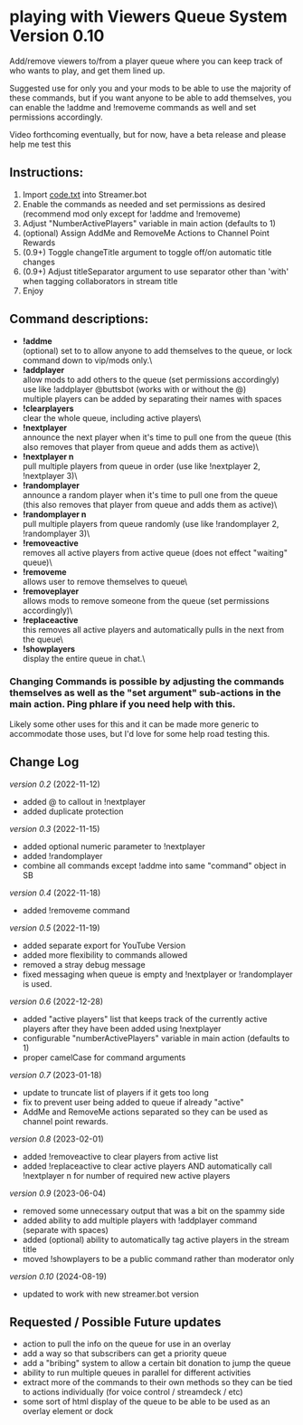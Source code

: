 # playing with Viewers Queue System  Version 0.10

Add/remove viewers to/from a player queue where you can keep track of who wants to play, and get them lined up.   

Suggested use for only you and your mods to be able to use the majority of these commands, but if you want anyone to be able to add themselves, you can enable the !addme and !removeme commands as well and set permissions accordingly.

Video forthcoming eventually, but for now, have a beta release and please help me test this

## Instructions:
1)  Import [code.txt](https://raw.githubusercontent.com/phlare/streamer-bot-examples/main/playerQueue/code.txt) into Streamer.bot
2) Enable the commands as needed and set permissions as desired (recommend mod only except for !addme and !removeme)
3) Adjust "NumberActivePlayers" variable in main action (defaults to 1)
4) (optional) Assign AddMe and RemoveMe Actions to Channel Point Rewards
5) (0.9+) Toggle changeTitle argument to toggle off/on automatic title changes
6) (0.9+) Adjust titleSeparator argument to use separator other than 'with' when tagging collaborators in stream title
7) Enjoy
 
## Command descriptions:
* **!addme**\
 (optional)  set to to allow anyone to add themselves to the queue, or lock command down to vip/mods only.\
* **!addplayer**\
  allow mods to add others to the queue (set permissions accordingly)  use like !addplayer @buttsbot  (works with or without the @)\
  multiple players can be added by separating their names with spaces
* **!clearplayers**\
    clear the whole queue, including active players\
* **!nextplayer**\
    announce the next player when it's time to pull one from the queue (this also removes that player from queue and adds them as active)\
* **!nextplayer n**\
   pull multiple players from queue in order (use like !nextplayer 2, !nextplayer 3)\
* **!randomplayer**\
    announce a random player when it's time to pull one from the queue (this also removes that player from queue and adds them as active)\
* **!randomplayer n**\
   pull multiple players from queue randomly (use like !randomplayer 2, !randomplayer 3)\
* **!removeactive**\
   removes all active players from active queue (does not effect "waiting" queue)\
* **!removeme**\
   allows user to remove themselves to queue\
* **!removeplayer**\
    allows mods to remove someone from the queue (set permissions accordingly)\
* **!replaceactive**\
   this removes all active players and automatically pulls in the next from the queue\
* **!showplayers**\
    display the entire queue in chat.\

### Changing Commands is possible by adjusting the commands themselves as well as the "set argument" sub-actions in the main action. Ping phlare if you need help with this.

Likely some other uses for this and it can be made more generic to accommodate those uses, but I'd love for some help road testing this.

## Change Log
*version 0.2* (2022-11-12)
- added @ to callout in !nextplayer
- added duplicate protection

*version 0.3* (2022-11-15)
- added optional numeric parameter to !nextplayer
- added !randomplayer
- combine all commands except !addme into same "command" object in SB

*version 0.4* (2022-11-18)
- added !removeme command

*version 0.5* (2022-11-19)
- added separate export for YouTube Version
- added more flexibility to commands allowed
- removed a stray debug message
- fixed messaging when queue is empty and !nextplayer or !randomplayer is used.

*version 0.6* (2022-12-28)
- added "active players" list that keeps track of the currently active players after they have been added using !nextplayer
- configurable "numberActivePlayers" variable in main action (defaults to 1)
- proper camelCase for command arguments

*version 0.7* (2023-01-18)
- update to truncate list of players if it gets too long
- fix to prevent user being added to queue if already "active"
- AddMe and RemoveMe actions separated so they can be used as channel point rewards.

*version 0.8* (2023-02-01)
- added !removeactive to clear players from active list
- added !replaceactive to clear active players AND automatically call !nextplayer n for number of required new active players

*version 0.9* (2023-06-04)
- removed some unnecessary output that was a bit on the spammy side
- added ability to add multiple players with !addplayer command (separate with spaces)
- added (optional) ability to automatically tag active players in the stream title
- moved !showplayers to be a public command rather than moderator only

*version 0.10* (2024-08-19)
- updated to work with new streamer.bot version


## Requested / Possible Future updates
- action to pull the info on the queue for use in an overlay
- add a way so that subscribers can get a priority queue
- add a "bribing" system to allow a certain bit donation to jump the queue
- ability to run multiple queues in parallel for different activities
- extract more of the commands to their own methods so they can be tied to actions individually (for voice control / streamdeck / etc)
- some sort of html display of the queue to be able to be used as an overlay element or dock
